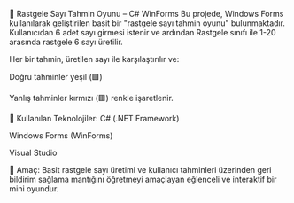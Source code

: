 🎲 Rastgele Sayı Tahmin Oyunu – C# WinForms
Bu projede, Windows Forms kullanılarak geliştirilen basit bir "rastgele sayı tahmin oyunu" bulunmaktadır. Kullanıcıdan 6 adet sayı girmesi istenir ve ardından Rastgele sınıfı ile 1-20 arasında rastgele 6 sayı üretilir.

Her bir tahmin, üretilen sayı ile karşılaştırılır ve:

Doğru tahminler yeşil (🟩)

Yanlış tahminler kırmızı (🟥) renkle işaretlenir.

🚀 Kullanılan Teknolojiler:
C# (.NET Framework)

Windows Forms (WinForms)

Visual Studio

🎯 Amaç:
Basit rastgele sayı üretimi ve kullanıcı tahminleri üzerinden geri bildirim sağlama mantığını öğretmeyi amaçlayan eğlenceli ve interaktif bir mini oyundur.

